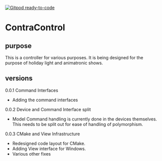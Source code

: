 [![Gitpod ready-to-code](https://img.shields.io/badge/Gitpod-ready--to--code-blue?logo=gitpod)](https://gitpod.io/#https://github.com/smileyface/ContraControl)

# ContraControl
## purpose
This is a controller for various purposes. It is being designed for the purpose of holiday light and animatronic shows. 
## versions
0.0.1 Command Interfaces
- Adding the command interfaces

0.0.2 Device and Command Interface split
- Model Command handling is currently done in the devices themselves. This needs to be split out for ease of handling of polymorphism. 
 
0.0.3 CMake and View Infrastructure
- Redesigned code layout for CMake.
- Adding View interface for Windows.
- Various other fixes
